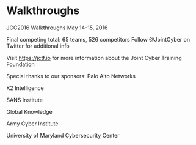 # Walkthroughs
JCC2016 Walkthroughs
May 14-15, 2016

Final competing total: 65 teams, 526 competitors
Follow @JointCyber on Twitter for additional info

Visit https://jctf.io for more information about the Joint Cyber Training Foundation

Special thanks to our sponsors:
Palo Alto Networks

K2 Intelligence

SANS Institute

Global Knowledge

Army Cyber Institute

University of Maryland Cybersecurity Center
